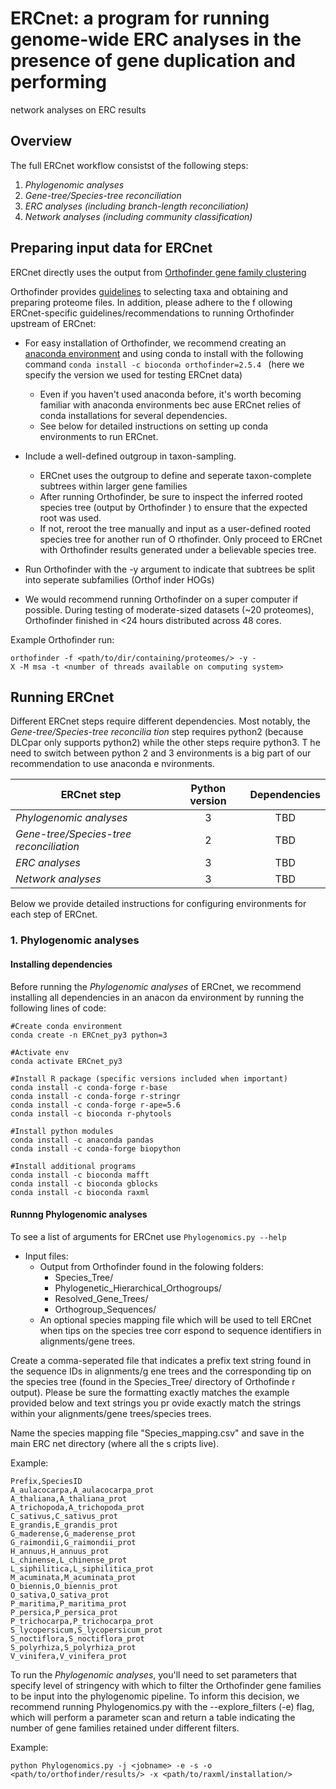 # ERCnet: a program for running genome-wide ERC analyses in the presence of gene duplication and performing
 network analyses on ERC results

## Overview
The full ERCnet workflow consistst of the following steps:
1. *Phylogenomic analyses*
1. *Gene-tree/Species-tree reconciliation*
1. *ERC analyses (including branch-length reconciliation)*
1. *Network analyses (including community classification)*

## Preparing input data for ERCnet

ERCnet directly uses the output from [Orthofinder gene family clustering](https://github.com/davidemms/OrthoFinder)

Orthofinder provides [guidelines](https://davidemms.github.io/orthofinder_tutorials/orthofinder-best-practices.html) to selecting taxa and obtaining and preparing proteome files. In addition, please adhere to the f
ollowing ERCnet-specific guidelines/recommendations to running Orthofinder upstream of ERCnet:

* For easy installation  of Orthofinder, we recommend creating an [anaconda environment](https://www.anaconda.com/) and using conda to install with the following command `conda install -c bioconda orthofinder=2.5.4
` (here we specify the version we used for testing ERCnet data)
    * Even if you haven't used anaconda before, it's worth becoming familiar with anaconda environments bec
ause ERCnet relies of conda installations for several dependencies.
    * See below for detailed instructions on setting up conda environments to run ERCnet.

* Include a well-defined outgroup in taxon-sampling.
    * ERCnet uses the outgroup to define and seperate taxon-complete subtrees within larger gene families
    * After running Orthofinder, be sure to inspect the inferred rooted species tree (output by Orthofinder
) to ensure that the expected root was used. 
    * If not, reroot the tree manually and input as a user-defined rooted species tree for another run of O
rthofinder. Only proceed to ERCnet with Orthofinder results generated under a believable species tree.

* Run Orthofinder with the -y argument to indicate that subtrees be split into seperate subfamilies (Orthof
inder HOGs)

* We would recommend running Orthofinder on a super computer if possible. During testing of moderate-sized 
datasets (~20 proteomes), Orthofinder finished in <24 hours distributed across 48 cores.

Example Orthofinder run:
```
orthofinder -f <path/to/dir/containing/proteomes/> -y -
X -M msa -t <number of threads available on computing system>
```

## Running ERCnet

Different ERCnet steps require different dependencies. Most notably, the *Gene-tree/Species-tree reconcilia
tion* step requires python2 (because DLCpar only supports python2) while the other steps require python3. T
he need to switch between python 2 and 3 environments is a big part of our recommendation to use anaconda e
nvironments.

| ERCnet step  | Python version | Dependencies|
| ------------- |:-------------:|:-------------:|
| *Phylogenomic analyses* | 3 | TBD |
| *Gene-tree/Species-tree reconciliation* | 2 | TBD |
| *ERC analyses* | 3 | TBD |
| *Network analyses* | 3 | TBD |

Below we provide detailed instructions for configuring environments for each step of ERCnet.

### 1. Phylogenomic analyses
#### Installing dependencies

Before running the *Phylogenomic analyses* of ERCnet, we recommend installing all dependencies in an anacon
da environment by running the following lines of code:

```
#Create conda environment
conda create -n ERCnet_py3 python=3

#Activate env
conda activate ERCnet_py3

#Install R package (specific versions included when important)
conda install -c conda-forge r-base
conda install -c conda-forge r-stringr
conda install -c conda-forge r-ape=5.6
conda install -c bioconda r-phytools

#Install python modules
conda install -c anaconda pandas
conda install -c conda-forge biopython

#Install additional programs
conda install -c bioconda mafft
conda install -c bioconda gblocks
conda install -c bioconda raxml
```

#### Runnng Phylogenomic analyses
To see a list of arguments for ERCnet use `Phylogenomics.py --help`

* Input files:
    * Output from Orthofinder found in the folowing folders:
        * Species_Tree/
        * Phylogenetic_Hierarchical_Orthogroups/
        * Resolved_Gene_Trees/
        * Orthogroup_Sequences/
    * An optional species mapping file which will be used to tell ERCnet when tips on the species tree corr
espond to sequence identifiers in alignments/gene trees.

Create a comma-seperated file that indicates a prefix text string found in the sequence IDs in alignments/g
ene trees and the corresponding tip on the species tree (found in the Species_Tree/ directory of Orthofinde
r output). Please be sure the formatting exactly matches the example provided below and text strings you pr
ovide exactly match the strings within your alignments/gene trees/species trees.  

Name the species mapping file "Species_mapping.csv" and save in the main ERC net directory (where all the s
cripts live).

Example:
```
Prefix,SpeciesID
A_aulacocarpa,A_aulacocarpa_prot
A_thaliana,A_thaliana_prot
A_trichopoda,A_trichopoda_prot
C_sativus,C_sativus_prot
E_grandis,E_grandis_prot
G_maderense,G_maderense_prot
G_raimondii,G_raimondii_prot
H_annuus,H_annuus_prot
L_chinense,L_chinense_prot
L_siphilitica,L_siphilitica_prot
M_acuminata,M_acuminata_prot
O_biennis,O_biennis_prot
O_sativa,O_sativa_prot
P_maritima,P_maritima_prot
P_persica,P_persica_prot
P_trichocarpa,P_trichocarpa_prot
S_lycopersicum,S_lycopersicum_prot
S_noctiflora,S_noctiflora_prot
S_polyrhiza,S_polyrhiza_prot
V_vinifera,V_vinifera_prot
```

To run the *Phylogenomic analyses*, you'll need to set parameters that specify level of stringency with which to filter the Orthofinder gene families to be input into the phylogenomic pipeline. To inform this decision, we recommend running Phylogenomics.py with the --explore_filters (-e) flag, which will perform a parameter scan and return a table indicating the number of gene families retained under different filters.

Example:
```
python Phylogenomics.py -j <jobname> -e -s -o <path/to/orthofinder/results/> -x <path/to/raxml/installation/>
```



